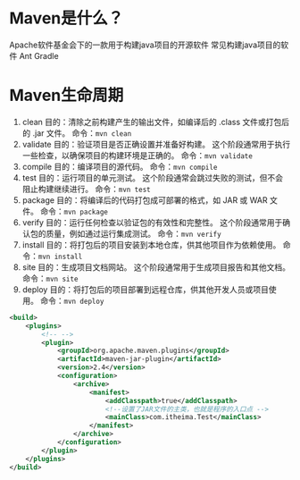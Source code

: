 # Maven是什么？

Apache软件基金会下的一款用于构建java项目的开源软件
常见构建java项目的软件
		Ant
		Gradle



# Maven生命周期

1. clean
   目的：清除之前构建产生的输出文件，如编译后的 .class 文件或打包后的 .jar 文件。
   命令：`mvn clean`
2. validate
   目的：验证项目是否正确设置并准备好构建。
   这个阶段通常用于执行一些检查，以确保项目的构建环境是正确的。
   命令：`mvn validate`
3. compile
   目的：编译项目的源代码。
   命令：`mvn compile`
4. test
   目的：运行项目的单元测试。
   这个阶段通常会跳过失败的测试，但不会阻止构建继续进行。
   命令：`mvn test`
5. package
   目的：将编译后的代码打包成可部署的格式，如 JAR 或 WAR 文件。
   命令：`mvn package`
6. verify
   目的：运行任何检查以验证包的有效性和完整性。
   这个阶段通常用于确认包的质量，例如通过运行集成测试。
   命令：`mvn verify`
7. install
   目的：将打包后的项目安装到本地仓库，供其他项目作为依赖使用。
   命令：`mvn install`
8. site
   目的：生成项目文档网站。
   这个阶段通常用于生成项目报告和其他文档。
   命令：`mvn site`
9. deploy
   目的：将打包后的项目部署到远程仓库，供其他开发人员或项目使用。
   命令：`mvn deploy`



```xml
<build>
    <plugins>
        <!-- -->
        <plugin>
            <groupId>org.apache.maven.plugins</groupId>
            <artifactId>maven-jar-plugin</artifactId>
            <version>2.4</version>
            <configuration>
                <archive>
                    <manifest>
                        <addClasspath>true</addClasspath>
                        <!--设置了JAR文件的主类，也就是程序的入口点 -->
                        <mainClass>com.itheima.Test</mainClass>
                    </manifest>
                </archive>
            </configuration>
        </plugin>
    </plugins>
</build>
```

